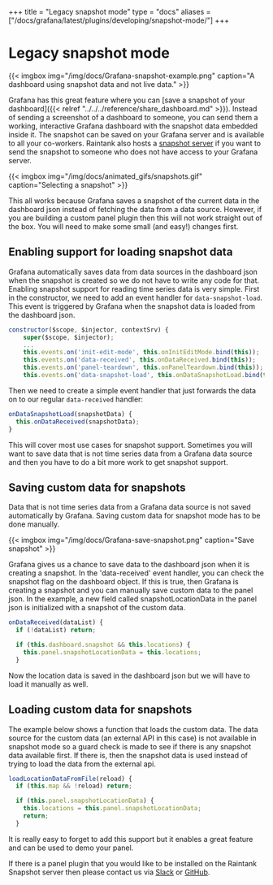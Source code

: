 +++
title = "Legacy snapshot mode"
type = "docs"
aliases = ["/docs/grafana/latest/plugins/developing/snapshot-mode/"]
+++

# Legacy snapshot mode

{{< imgbox img="/img/docs/Grafana-snapshot-example.png" caption="A dashboard using snapshot data and not live data." >}}

Grafana has this great feature where you can [save a snapshot of your dashboard]({{< relref "../../../reference/share_dashboard.md" >}}). Instead of sending a screenshot of a dashboard to someone, you can send them a working, interactive Grafana dashboard with the snapshot data embedded inside it. The snapshot can be saved on your Grafana server and is available to all your co-workers. Raintank also hosts a [snapshot server](http://snapshot.raintank.io/) if you want to send the snapshot to someone who does not have access to your Grafana server.

{{< imgbox img="/img/docs/animated_gifs/snapshots.gif" caption="Selecting a snapshot" >}}

This all works because Grafana saves a snapshot of the current data in the dashboard json instead of fetching the data from a data source. However, if you are building a custom panel plugin then this will not work straight out of the box. You will need to make some small (and easy!) changes first.

## Enabling support for loading snapshot data

Grafana automatically saves data from data sources in the dashboard json when the snapshot is created so we do not have to write any code for that. Enabling snapshot support for reading time series data is very simple. First in the constructor, we need to add an event handler for `data-snapshot-load`. This event is triggered by Grafana when the snapshot data is loaded from the dashboard json.

```javascript
constructor($scope, $injector, contextSrv) {
    super($scope, $injector);
    ...
    this.events.on('init-edit-mode', this.onInitEditMode.bind(this));
    this.events.on('data-received', this.onDataReceived.bind(this));
    this.events.on('panel-teardown', this.onPanelTeardown.bind(this));
    this.events.on('data-snapshot-load', this.onDataSnapshotLoad.bind(this));
```

Then we need to create a simple event handler that just forwards the data on to our regular `data-received` handler:

```javascript
onDataSnapshotLoad(snapshotData) {
  this.onDataReceived(snapshotData);
}
```

This will cover most use cases for snapshot support. Sometimes you will want to save data that is not time series data from a Grafana data source and then you have to do a bit more work to get snapshot support.

## Saving custom data for snapshots

Data that is not time series data from a Grafana data source is not saved automatically by Grafana. Saving custom data for snapshot mode has to be done manually.

{{< imgbox img="/img/docs/Grafana-save-snapshot.png" caption="Save snapshot" >}}

Grafana gives us a chance to save data to the dashboard json when it is creating a snapshot. In the 'data-received' event handler, you can check the snapshot flag on the dashboard object. If this is true, then Grafana is creating a snapshot and you can manually save custom data to the panel json. In the example, a new field called snapshotLocationData in the panel json is initialized with a snapshot of the custom data.

```javascript
onDataReceived(dataList) {
  if (!dataList) return;

  if (this.dashboard.snapshot && this.locations) {
    this.panel.snapshotLocationData = this.locations;
  }
```

Now the location data is saved in the dashboard json but we will have to load it manually as well.

## Loading custom data for snapshots

The example below shows a function that loads the custom data. The data source for the custom data (an external API in this case) is not available in snapshot mode so a guard check is made to see if there is any snapshot data available first. If there is, then the snapshot data is used instead of trying to load the data from the external api.

```javascript
loadLocationDataFromFile(reload) {
  if (this.map && !reload) return;

  if (this.panel.snapshotLocationData) {
    this.locations = this.panel.snapshotLocationData;
    return;
  }
```

It is really easy to forget to add this support but it enables a great feature and can be used to demo your panel.

If there is a panel plugin that you would like to be installed on the Raintank Snapshot server then please contact us via [Slack](https://raintank.slack.com) or [GitHub](https://github.com/grafana/grafana).
